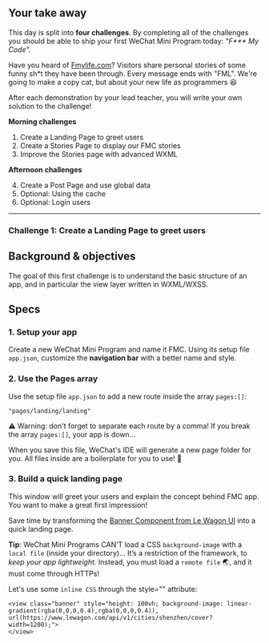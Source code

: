 ## Your take away

This day is split into **four challenges**. By completing all of the challenges you should be able to ship your first WeChat Mini Program today: _"F*** My Code"._

Have you heard of [Fmylife.com](fmylife.com)? Visitors share personal stories of some funny sh*t they have been through. Every message ends with "FML". We're going to make a copy cat, but about your new life as programmers 😆

After each demonstration by your lead teacher, you will write your own solution to the challenge!

**Morning challenges**

1. Create a Landing Page to greet users
2. Create a Stories Page to display our FMC stories
3. Improve the Stories page with advanced WXML

**Afternoon challenges**

4. Create a Post Page and use global data
5. Optional: Using the cache
6. Optional: Login users

---

### Challenge 1: Create a Landing Page to greet users

## Background & objectives

The goal of this first challenge is to understand the basic structure of an app, and in particular the view layer written in WXML/WXSS.

## Specs

### 1. Setup your app

Create a new WeChat Mini Program and name it FMC. Using its setup file `app.json`, customize the **navigation bar** with a better name and style.

### 2. Use the Pages array

Use the setup file `app.json` to add a new route inside the array `pages:[]`:

```
"pages/landing/landing"
```

⚠️ Warning: don't forget to separate each route by a comma! If you break the array `pages:[]`, your app is down...

When you save this file, WeChat's IDE will generate a new page folder for you. All files inside are a boilerplate for you to use! 👏


### 3. Build a quick landing page

This window will greet your users and explain the concept behind FMC app. You want to make a great first impression!

Save time by transforming the [Banner Component from Le Wagon UI](https://uikit.lewagon.com/documentation#banners) into a quick landing page.

**Tip**: WeChat Mini Programs CAN’T load a CSS `background-image` with a `local file` (inside your directory)...
It’s a restriction of the framework, to *keep your app lightweight.* Instead, you must load a `remote file` 🌏, and it must come through HTTPs!

Let's use some `inline CSS` through the style="" attribute:


```
<view class="banner" style="height: 100vh; background-image: linear-gradient(rgba(0,0,0,0.4),rgba(0,0,0,0.4)), url(https://www.lewagon.com/api/v1/cities/shenzhen/cover?width=1200);">
</view>
```

